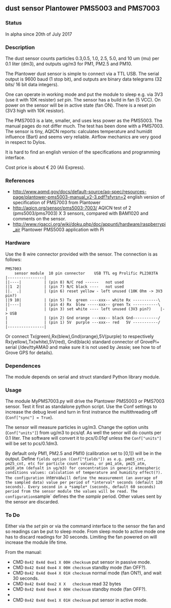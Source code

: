 ## dust sensor Plantower PMS5003 and PMS7003
### Status
In alpha since 20th of July 2017

### Description
The dust sensor counts particles 0.3,0.5, 1.0, 2.5, 5.0, and 10 um (mu) per 0.1 liter (dm3),  and outputs ug/m3 for PM1, PM2.5 and PM10.

The Plantower dust sensor is simple to connect via a TTL USB. The serial output is 9600 baud (1 stop bit), and outputs are binary data telegrams (32 bits/ 16 bit data integers).

One can operate in working mode and put the module to sleep e.g. via 3V3 (use it with 10K resister) *set* pin.
The sensor has a build in fan (5 VCC). On power on the sensor will be in active state (fan ON). There is a reset pin (3V3 high with 10K resistor).

The PMS7003 is a late, smaller, and uses less power as the PMS5003. The manual pages do not differ much. The test has been done with a PMS7003.
The sensor is tiny, AQICN reports: calculates temperature and humidit influence (Bart) and seems very reliable.
Airflow mechanics are very good in respect to Dylos.

It is hard to find an english version of the specifications and programming interface.

Cost price is about € 20 (Ali Express).

### References
* http://www.aqmd.gov/docs/default-source/aq-spec/resources-page/plantower-pms5003-manual_v2-3.pdf?sfvrsn=2 english version of specification of PMS7003 from Plantower
* http://aqicn.org/sensor/pms5003-7003/ AQICN test of 2 (pms5003/pms7003) X 3 sensors, compared with BAM1020 and comments on the sensor.
* http://www.rigacci.org/wiki/doku.php/doc/appunti/hardware/raspberrypi_air Plantower PMS5003 application with Pi

### Hardware
Use the 8 wire connector provided with the sensor. The connection is as follows:
```
PMS7003
    sensor module  10 pin connector    USB TTL eg Prolific PL2303TA
|----------------|
||----|          | (pin 8) N/C red ------   not used
||1  2|          | (pin 7) N/C black ----   not used
||.  .|          | (pin 6) reset yellow - left unused (10K Ohm -> 3V3 pin?)
||9 10|          | (pin 5) Tx  green ----xxx-- white Rx -----------\
||----|          | (pin 4) Rx  blew -----xxx-- green Tx -----------\
|                | (pin 3) set white ---- left unused (3V3 pin?)    |-> USB
|                | (pin 2) Gnd orange ---xxx-- black Gnd-----------/
|                | (pin 1) 5V  purple ---xxx-- red   5V -----------/
|----------------|
```
Or connect Tx(green),Rx(blew),Gnd(orange),5V(purple) to respectively Rx(yellow),Tx(white),5V(red), Gnd(black) standard connector of GrovePi+ serial (/dev/ttyAMA0 and make sure it is not used by Jessie; see how to of Grove GPS for details).
### Dependences
The module depends on serial and struct standard Python library module.

### Usage
The module MyPMS7003.py will drive the Plantower PMS5003 or PMS7003 sensor. Test it first as standalone python script. Use the Conf settings to increase the debug level and turn in first instrance the multithreading off (`Conf["sync"] = True`).

The sensor will measure particles in ug/m3. Change the option units (`Conf["units"]`) from ug/m3 to pcs/qf. As well the senor will do counts per 0.1 liter. The software will convert it to pcs/0.01qf unless the `Conf["units"]` will be set to pcs/0.1dm3.

By default only PM1, PM2.5 and PM10 (calibration set to [0,1]) will be in the output. Define `fields option (Conf["fields"]) as e.g. pm03_cnt, pm25_cnt, etc for particle count values, or pm1_atm, pm25_atm, pm10_atm (defualt in ug/m3) for concentration in generic atmospheric conditions values:
calculation of temperature and humidity effect(?).
The configuration `interval` will define the measurement (an average of the sampled data) value per period of *interval* seconds (default 120 seconds).
Every second in a *sample* (seconds, default 60 seconds) period from the sensor module the values will be read.
The configuration `sample` defines the the *sample* period. Other values sent by the sensor are discarded.

### To Do
Either via the *set* pin or via the command interface to the sensor the fan and so readings can be put to sleep mode. From sleep mode to active mode one has to discard readings for 30 seconds. Limiting the fan powered on will increase the module life time.

From the manual:
* CMD `0x42 0x4d 0xe1 X 00H checksum` put sensor in passive mode.
* CMD `0x42 0x4d 0xe4 X 00H checksum` standby mode (fan OFF?).
* CMD `0x42 0x4d 0xe4 X 01H checksum` normal mode (fan ON?), and wait 30 seconds.
* CMD `0x42 0x4d 0xe2 X X   checksum` read 32 bytes
* CMD `0x42 0x4d 0xe4 X 00H checksum` standby mode (fan OFF?).
*
* CMD `0x42 0x4d 0xe1 X 01H checksum` put sensor in active mode.
